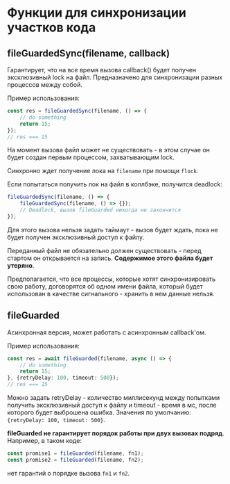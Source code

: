 # Функции для синхронизации участков кода

## fileGuardedSync(filename, callback)

Гарантирует, что на все время вызова callback() будет получен эксклюзивный lock на файл. Предназначено для синхронизации разных процессов между собой.

Пример использования:
```typescript
const res = fileGuardedSync(filename, () => {
    // do something
    return 15;
});
// res === 15
```
На момент вызова файл может не существовать - в этом случае он будет создан первым процессом, захватывающим lock.

Синхронно ждет получение лока на `filename` при помощи `flock`.

Если попытаться получить лок на файл в коллбэке, получится deadlock:
```typescript
fileGuardedSync(filename, () => {
    fileGuardedSync(filename, () => {});
    // Deadlock, вызов fileGuarded никогда не закончится
});
```

Для этого вызова нельзя задать таймаут - вызов будет ждать, пока не будет получен эксклюзивный доступ к файлу.

Переданный файл не обязательно должен существовать - перед стартом он открывается на запись. **Содержимое этого файла будет утеряно**.

Предполагается, что все процессы, которые хотят синхронизировать свою работу, договорятся об одном имени файла, который будет использован в качестве сигнального - хранить в нем данные нельзя.

## fileGuarded

Асинхронная версия, может работать с асинхронным callback'ом.

Пример использования:
```typescript
const res = await fileGuarded(filename, async () => {
    // do something
    return 15;
}, {retryDelay: 100, timeout: 500});
// res === 15
```

Можно задать retryDelay - количество миллисекунд между попытками получить эксклюзивный доступ к файлу и timeout - время в мс, после которого будет выброшена ошибка. Значения по умолчанию: `{retryDelay: 100, timeout: 500}`.

**fileGuarded не гарантирует порядок работы при двух вызовах подряд**. Например, в таком коде: 
```typescript
const promise1 = fileGuarded(filename, fn1);
const promise2 = fileGuarded(filename, fn2);
```

нет гарантий о порядке вызова `fn1` и `fn2`.
